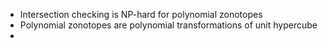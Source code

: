 
- Intersection checking is NP-hard for polynomial zonotopes
- Polynomial zonotopes are polynomial transformations of unit hypercube
- 